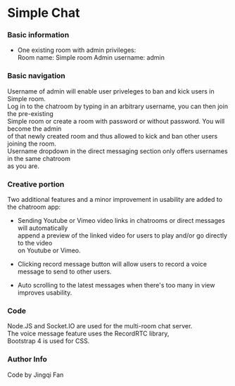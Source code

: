 # Simple Chat #

### Basic information ###
* One existing room with admin privileges:  
Room name: Simple room
Admin username: admin
### Basic navigation ###
Username of admin will enable user priveleges to ban and kick users in Simple room.  
Log in to the chatroom by typing in an arbitrary username, you can then join the pre-existing  
Simple room or create a room with password or without password. You will become the admin  
of that newly created room and thus allowed to kick and ban other users joining the room.  
Username dropdown in the direct messaging section only offers usernames in the same chatroom  
as you are.  
### Creative portion ###
Two additional features and a minor improvement in usability are added to the chatroom app:  

* Sending Youtube or Vimeo video links in chatrooms or direct messages will automatically  
append a preview of the linked video for users to play and/or go directly to the video  
on Youtube or Vimeo.

* Clicking record message button will allow users to record a voice message to send to other users.  
* Auto scrolling to the latest messages when there's too many in view improves usability.

### Code ###
Node.JS and Socket.IO are used for the multi-room chat server.  
The voice message feature uses the RecordRTC library,  
Bootstrap 4 is used for CSS.

### Author Info ###
Code by Jingqi Fan  
